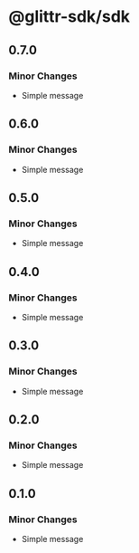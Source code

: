 # @glittr-sdk/sdk

## 0.7.0

### Minor Changes

- Simple message

## 0.6.0

### Minor Changes

- Simple message

## 0.5.0

### Minor Changes

- Simple message

## 0.4.0

### Minor Changes

- Simple message

## 0.3.0

### Minor Changes

- Simple message

## 0.2.0

### Minor Changes

- Simple message

## 0.1.0

### Minor Changes

- Simple message

